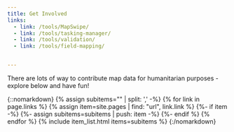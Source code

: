 ```yaml
---
title: Get Involved
links:
  - link: /tools/MapSwipe/
  - link: /tools/tasking-manager/
  - link: /tools/validation/
  - link: /tools/field-mapping/


---
```


There are lots of way to contribute map data for humanitarian purposes - explore below and have fun!

{::nomarkdown}
{% assign subitems="" | split: ',' -%}
{% for link in page.links %}
  {% assign item=site.pages | find: "url", link.link %}
  {%- if item -%}
    {%- assign subitems=subitems | push: item -%}
  {%- endif %}
{% endfor %}
{% include item_list.html items=subitems %}
{:/nomarkdown}